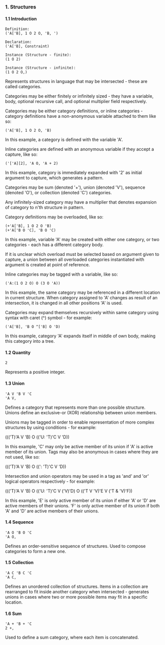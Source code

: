 ﻿### 1. Structures
#### 1.1 Introduction
    Definition:
    ('A['B], 1 O 2 O, 'B, ')

    Declaration:
    ('A['B], Constraint)

    Instance (Structure - finite):
    (1 O 2)

    Instance (Structure - infinite):
    (1 O 2 O,)

Represents structures in language that may be intersected - these are called categories.

Categories may be either finitely or infinitely sized - they have
a variable, body, optional recursive call, and optional multiplier field respectively.

Categories may be either category definitions, or inline categories - category definitions have a non-anonymous variable attached to them like so:

    ('A['B], 1 O 2 O, 'B)

In this example, a category is defined with the variable 'A'.

Inline categories are defined with an anonymous variable if they
accept a capture, like so:

    ('['A][2], 'A O, 'A + 2)

In this example, category is immediately expanded with '2' as initial argument to
capture, which generates a pattern.

Categories may be sum (denoted '+'), union (denoted 'V'), sequence (denoted 'O'), or collection (denoted 'C') categories.

Any infinitely-sized category may have a multiplier that denotes expansion of category to n'th structure in pattern.

Category definitions may be overloaded, like so:

    (+'A['B], 1 O 2 O 'B)
    (+'A['B O 'C], 'B O 'C)

In this example, variable 'A' may be created with either one category, or two categories - each has a different category body.

If it is unclear which overload must be selected based on argument given to capture,
a union between all overloaded categories instantiated with argument is
created at point of reference.

Inline categories may be tagged with a variable, like so:

    ('A:(1 O 2 O) O (3 O 'A))

In this example, the same category may be referenced in a different location
in current structure. When category assigned to 'A' changes as result of
an intersection, it is changed in all other positions 'A' is used.

Categories may expand themselves recursively within same category using syntax with
caret (^) symbol - for example:

    ('A['B], 'B O ^['B] O 'D)

In this example, category 'A' expands itself in middle of own body, making this category
into a tree.

#### 1.2 Quantity
    2

Represents a positive integer.

#### 1.3 Union
    'A V 'B V 'C
    'A V,

Defines a category that represents more than one possible structure. Unions define an exclusive-or (XOR) relationship between union members.

Unions may be tagged in order to enable representation of more complex structures
by using conditions - for example:

((('T)'A V 'B) O (('U: 'T)'C V 'D))

In this example, 'C' may only be active member of its union if 'A' is active member of its union. Tags may also be anonymous in cases where they are not used, like so:

((('T)'A V 'B) O ((': 'T)'C V 'D))

Intersection and union operators may be used in a tag as 'and' and 'or' logical operators respectively - for example:

((('T)'A V 'B) O (('U: 'T)'C V ('V)'D) O (('T V 'V)'E V ('T & 'V)'F))

In this example, 'E' is only active member of its union if either 'A' or 'D' are active members of their unions. 'F' is only active member of its union if both 'A' and 'D' are active members of their unions.

#### 1.4 Sequence
    'A O 'B O 'C
    'A O,

Defines an order-sensitive sequence of structures. Used to compose categories
to form a new one.

#### 1.5 Collection
    'A C 'B C 'C
    'A C,

Defines an unordered collection of structures. Items in a collection are
rearranged to fit inside another category when intersected - generates unions
in cases where two or more possible items may fit in a specific location.

#### 1.6 Sum
    'A + 'B + 'C
    2 +,

Used to define a sum category, where each item is concatenated.